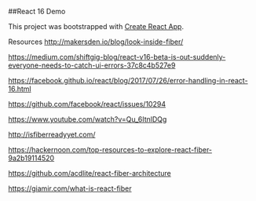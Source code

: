 

##React 16 Demo

This project was bootstrapped with [Create React App](https://github.com/facebookincubator/create-react-app).


Resources
http://makersden.io/blog/look-inside-fiber/

https://medium.com/shiftgig-blog/react-v16-beta-is-out-suddenly-everyone-needs-to-catch-ui-errors-37c8c4b527e9

https://facebook.github.io/react/blog/2017/07/26/error-handling-in-react-16.html

https://github.com/facebook/react/issues/10294


https://www.youtube.com/watch?v=Qu_6ItnlDQg

http://isfiberreadyyet.com/


https://hackernoon.com/top-resources-to-explore-react-fiber-9a2b19114520

https://github.com/acdlite/react-fiber-architecture

https://giamir.com/what-is-react-fiber
